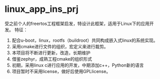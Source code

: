 # linux_app_ins_prj
受之前个人的freertos工程框架启发，特设计此框架，适用于Linux下的应用开发。
特征：
  1. 配合u-boot，linux，rootfs（buildroot）共同构成嵌入式linux的系统实现。 
  2. 采用cmake进行文件的组织，宏定义来进行裁剪。 
  3. 本项目将不断进行更新，改造，长期维护
  4. 借鉴zephyr，成熟工程cmake的组织形式 
  5. 初期，采用linux c进行应用的开发，中期添加c++，Python新的语言 
  6. 项目暂时不采用license，做好后使用GPLlicense。
